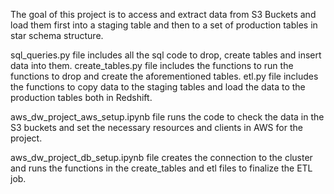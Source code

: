 The goal of this project is to access and extract data from  S3 Buckets and load them first into a staging table and then to a set of production tables in star schema structure.

sql_queries.py file includes all the sql code to drop, create tables and insert data into them.
create_tables.py file includes the functions to run the functions to drop and create the aforementioned tables.
etl.py file includes the functions to copy data to the staging tables and load the data to the production tables both in Redshift.

aws_dw_project_aws_setup.ipynb file runs the code to check the data in the S3 buckets and set the necessary resources and clients in AWS for the project.

aws_dw_project_db_setup.ipynb file creates the connection to the cluster and runs the functions in the create_tables and etl files to finalize the ETL job.